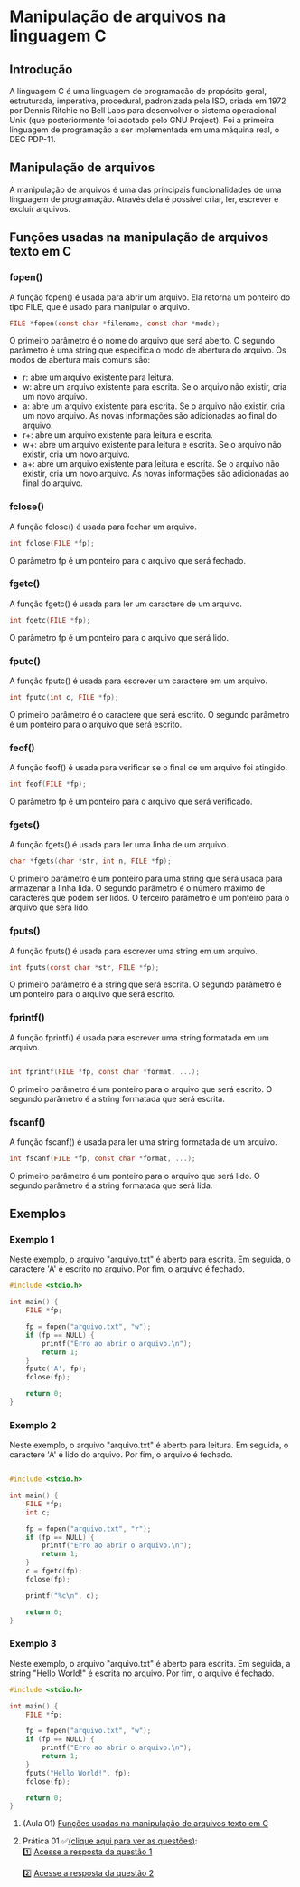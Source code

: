 # Manipulação de arquivos na linguagem C

## Introdução 

A linguagem C é uma linguagem de programação de propósito geral, estruturada, imperativa, procedural, padronizada pela ISO, criada em 1972 por Dennis Ritchie no Bell Labs para desenvolver o sistema operacional Unix (que posteriormente foi adotado pelo GNU Project). Foi a primeira linguagem de programação a ser implementada em uma máquina real, o DEC PDP-11.

## Manipulação de arquivos

A manipulação de arquivos é uma das principais funcionalidades de uma linguagem de programação. Através dela é possível criar, ler, escrever e excluir arquivos.

## Funções usadas na manipulação de arquivos texto em C

### fopen()

A função fopen() é usada para abrir um arquivo. Ela retorna um ponteiro do tipo FILE, que é usado para manipular o arquivo.

```c
FILE *fopen(const char *filename, const char *mode);
```

O primeiro parâmetro é o nome do arquivo que será aberto. O segundo parâmetro é uma string que especifica o modo de abertura do arquivo. Os modos de abertura mais comuns são:

- r: abre um arquivo existente para leitura.
- w: abre um arquivo existente para escrita. Se o arquivo não existir, cria um novo arquivo.
- a: abre um arquivo existente para escrita. Se o arquivo não existir, cria um novo arquivo. As novas informações são adicionadas ao final do arquivo.
- r+: abre um arquivo existente para leitura e escrita.
- w+: abre um arquivo existente para leitura e escrita. Se o arquivo não existir, cria um novo arquivo.
- a+: abre um arquivo existente para leitura e escrita. Se o arquivo não existir, cria um novo arquivo. As novas informações são adicionadas ao final do arquivo.

### fclose()

A função fclose() é usada para fechar um arquivo.

```c
int fclose(FILE *fp);
```

O parâmetro fp é um ponteiro para o arquivo que será fechado.

### fgetc()

A função fgetc() é usada para ler um caractere de um arquivo.

```c
int fgetc(FILE *fp);
```

O parâmetro fp é um ponteiro para o arquivo que será lido.

### fputc()

A função fputc() é usada para escrever um caractere em um arquivo.

```c
int fputc(int c, FILE *fp);
```

O primeiro parâmetro é o caractere que será escrito. O segundo parâmetro é um ponteiro para o arquivo que será escrito.

### feof()

A função feof() é usada para verificar se o final de um arquivo foi atingido.

```c
int feof(FILE *fp);
```

O parâmetro fp é um ponteiro para o arquivo que será verificado.

### fgets()

A função fgets() é usada para ler uma linha de um arquivo.

```c
char *fgets(char *str, int n, FILE *fp);
```

O primeiro parâmetro é um ponteiro para uma string que será usada para armazenar a linha lida. O segundo parâmetro é o número máximo de caracteres que podem ser lidos. O terceiro parâmetro é um ponteiro para o arquivo que será lido.

### fputs()

A função fputs() é usada para escrever uma string em um arquivo.

```c
int fputs(const char *str, FILE *fp);
```

O primeiro parâmetro é a string que será escrita. O segundo parâmetro é um ponteiro para o arquivo que será escrito.

### fprintf()

A função fprintf() é usada para escrever uma string formatada em um arquivo.

```c

int fprintf(FILE *fp, const char *format, ...);
```

O primeiro parâmetro é um ponteiro para o arquivo que será escrito. O segundo parâmetro é a string formatada que será escrita.

### fscanf()

A função fscanf() é usada para ler uma string formatada de um arquivo.

```c
int fscanf(FILE *fp, const char *format, ...);
```

O primeiro parâmetro é um ponteiro para o arquivo que será lido. O segundo parâmetro é a string formatada que será lida.

## Exemplos

### Exemplo 1

Neste exemplo, o arquivo "arquivo.txt" é aberto para escrita. Em seguida, o caractere 'A' é escrito no arquivo. Por fim, o arquivo é fechado.

```c
#include <stdio.h>

int main() {
    FILE *fp;

    fp = fopen("arquivo.txt", "w");
    if (fp == NULL) {
        printf("Erro ao abrir o arquivo.\n");
        return 1;
    }
    fputc('A', fp);
    fclose(fp);

    return 0;
}
```

### Exemplo 2

Neste exemplo, o arquivo "arquivo.txt" é aberto para leitura. Em seguida, o caractere 'A' é lido do arquivo. Por fim, o arquivo é fechado.

```c

#include <stdio.h>

int main() {
    FILE *fp;
    int c;

    fp = fopen("arquivo.txt", "r");
    if (fp == NULL) {
        printf("Erro ao abrir o arquivo.\n");
        return 1;
    }
    c = fgetc(fp);
    fclose(fp);

    printf("%c\n", c);

    return 0;
}
```

### Exemplo 3

Neste exemplo, o arquivo "arquivo.txt" é aberto para escrita. Em seguida, a string "Hello World!" é escrita no arquivo. Por fim, o arquivo é fechado.

```c
#include <stdio.h>

int main() {
    FILE *fp;

    fp = fopen("arquivo.txt", "w");
    if (fp == NULL) {
        printf("Erro ao abrir o arquivo.\n");
        return 1;
    }
    fputs("Hello World!", fp);
    fclose(fp);

    return 0;
}
```



1.  (Aula 01) [Funções usadas na manipulação de arquivos texto em C](https://github.com/roscibely/algorithms-and-data-structure/blob/main/arquivos/manipular_arquivos.c)

2. Prática 01 ✅[(clique aqui para ver as questões)](https://github.com/roscibely/algorithms-and-data-structure/blob/develop/arquivos/quest%C3%B5es-pr%C3%A1tica-01-arquivos.pdf):  
   1️⃣ [Acesse a resposta da questão 1](https://github.com/roscibely/algorithms-and-data-structure/blob/main/arquivos/pratica-01-questao-1.c) 
    
   2️⃣ [Acesse a resposta da questão 2](https://github.com/roscibely/algorithms-and-data-structure/blob/develop/arquivos/pratica-01-questao-2.c) 
